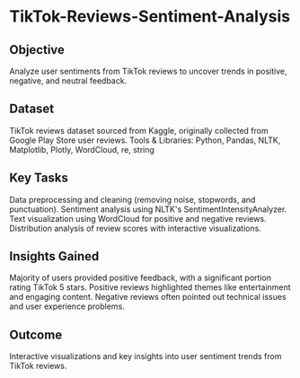 # TikTok-Reviews-Sentiment-Analysis
## Objective
Analyze user sentiments from TikTok reviews to uncover trends in positive, negative, and neutral feedback.
## Dataset
TikTok reviews dataset sourced from Kaggle, originally collected from Google Play Store user reviews.
Tools & Libraries: Python, Pandas, NLTK, Matplotlib, Plotly, WordCloud, re, string
## Key Tasks
Data preprocessing and cleaning (removing noise, stopwords, and punctuation).
Sentiment analysis using NLTK's SentimentIntensityAnalyzer.
Text visualization using WordCloud for positive and negative reviews.
Distribution analysis of review scores with interactive visualizations.
## Insights Gained
Majority of users provided positive feedback, with a significant portion rating TikTok 5 stars.
Positive reviews highlighted themes like entertainment and engaging content.
Negative reviews often pointed out technical issues and user experience problems.
## Outcome
Interactive visualizations and key insights into user sentiment trends from TikTok reviews.
